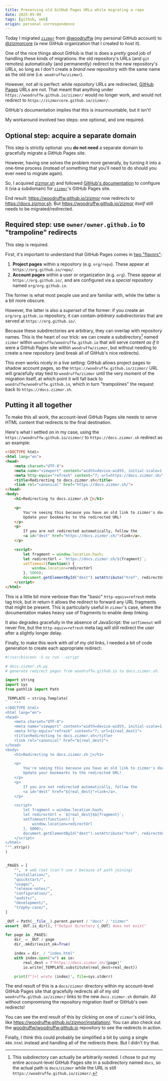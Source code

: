 ```yaml
---
title: Preserving old GitHub Pages URLs while migrating a repo
date: 2025-05-09
tags: [github, web]
origin: personal correspondence
---
```


Today I migrated [`zizmor`] from [@woodruffw] (my personal GitHub account)
to [@zizmorcore] (a new GitHub organization that I created to host it).

One of the nice things about GitHub is that is does a _pretty_ good job
of handling these kinds of migrations: the old repository's URLs
(and `git` remotes) automatically (and permanently) redirect to the new
repository's URLs, so long as I don't create a _brand new_ repository with the
same name as the old one (i.e. `woodruffw/zizmor`).

However, not all is perfect: while _repository_ URLs are redirected,
[GitHub Pages] URLs are not. That meant that anything under
`https://woodruffw.github.io/zizmor/` would no longer work, and would
not redirect to `https://zizmorcore.github.io/zizmor/`.

GitHub's documentation implies that this is insurmountable, but it isn't!

My workaround involved two steps: one optional, and one required.

## Optional step: acquire a separate domain

This step is strictly optional: you **do not need** a separate domain to
gracefully migrate a GitHub Pages site.

However, having one solves the problem more generally, by turning
it into a one-time process (instead of something that you'll need to
do should you ever need to migrate again).

So, I acquired [zizmor.sh] and followed [GitHub's documentation]
to configure it (via a subdomain) for [`zizmor`]'s GitHub Pages site.

End result: <https://woodruffw.github.io/zizmor> now redirects to
<https://docs.zizmor.sh>. But <https://woodruffw.github.io/zizmor>
_itself_ still needs to be migrated/redirected.

## Required step: use `owner/owner.github.io` to "trampoline" redirects

This step is required.

First, it's important to understand that GitHub Pages comes in
[two "flavors"]:

1. **Project pages** within a repository (e.g. `org/repo`).
   These appear at `https://org.github.io/repo/`.
2. **Account pages** within a user or organization (e.g. `org`).
   These appear at `https://org.github.io/`, and are configured
   via a _special repository_ named `org/org.github.io`.

The former is what most people use and are familiar with, while the latter
is a bit more obscure.

However, the latter is also a *superset* of the former:
if you create an `org/org.github.io` repository, it can contain
_arbitrary subdirectories_ that are served at `https://org.github.io/`.

Because these subdirectories are arbitrary, they can overlap with
repository names. This is the heart of our trick: we can create a
subdirectory[^nested] named `zizmor` within `woodruffw/woodruffw.github.io` that
will serve content _as if_ it were a GitHub Pages site within `woodruffw/zizmor`,
but without needing to create a new repository (and break all of GitHub's
nice redirects).

This even works nicely in a live setting: GitHub allows project pages to shadow
account pages, so the `https://woodruffw.github.io/zizmor/` URL will
gracefully stay tied to `woodruffw/zizmor` until the very moment of the
migration itself, at which point it will fall back to
`woodruffw/woodruffw.github.io`, which in turn "trampolines" the request
back to `https://docs.zizmor.sh`.

## Putting it all together

To make this all work, the account-level GitHub Pages site needs to serve
HTML content that redirects to the final destination.

Here's what I settled on in my case, using the `https://woodruffw.github.io/zizmor/`
to `https://docs.zizmor.sh` redirect as an example:

```html
<!DOCTYPE html>
<html lang="en">
<head>
    <meta charset="UTF-8">
    <meta name="viewport" content="width=device-width, initial-scale=1.0">
    <meta http-equiv="refresh" content="7; url=https://docs.zizmor.sh/">
    <title>Redirecting to docs.zizmor.sh</title>
    <link rel="canonical" href="https://docs.zizmor.sh/">
</head>
<body>
    <h1>Redirecting to docs.zizmor.sh 🌈</h1>

    <p>
        You're seeing this because you have an old link to zizmor's docs.
        Update your bookmarks to the redirected URL!
    </p>
    <p>
        If you are not redirected automatically, follow the
        <a id="dest" href="https://docs.zizmor.sh/">link</a>.
    </p>

    <script>
        let fragment = window.location.hash;
        let redirectUrl = `https://docs.zizmor.sh/${fragment}`;
        setTimeout(function() {
            window.location=redirectUrl
        }, 5000);
        document.getElementById("dest").setAttribute("href", redirectUrl);
    </script>
</html>
```

This is a little bit more verbose than the "basic" `http-equiv=refresh`
meta tag trick, but in return it allows the redirect to forward any
URL fragments that might be present. This is particularly useful in
`zizmor`'s case, where the documentation makes heavy use of fragments to
enable deep linking.

It also degrades gracefully in the absence of JavaScript: the `setTimeout`
will never fire, but the `http-equiv=refresh` meta tag will still
redirect the user after a slightly longer delay.

Finally, to make this work with _all_ of my old links, I needed a bit
of code generation to create each appropriate redirect:

```python
#!/usr/bin/env -S uv run --script

# docs.zizmor.sh.py
# generate redirect pages from woodruffw.github.io to docs.zizmor.sh.

import string
import sys
from pathlib import Path

_TEMPLATE = string.Template(
    """
<!DOCTYPE html>
<html lang="en">
<head>
    <meta charset="UTF-8">
    <meta name="viewport" content="width=device-width, initial-scale=1.0">
    <meta http-equiv="refresh" content="7; url=${real_dest}">
    <title>Redirecting to docs.zizmor.sh</title>
    <link rel="canonical" href="${real_dest}">
</head>
<body>
    <h1>Redirecting to docs.zizmor.sh 🌈</h1>

    <p>
        You're seeing this because you have an old link to zizmor's docs.
        Update your bookmarks to the redirected URL!
    </p>
    <p>
        If you are not redirected automatically, follow the
        <a id="dest" href="${real_dest}">link</a>.
    </p>

    <script>
        let fragment = window.location.hash;
        let redirectUrl = `${real_dest}$${fragment}`;
        setTimeout(function() {
            window.location=redirectUrl
        }, 5000);
        document.getElementById("dest").setAttribute("href", redirectUrl);
    </script>
</html>
""".strip()
)


_PAGES = [
    "",  # web root (can't use / because of path joining)
    "installation/",
    "quickstart/",
    "usage/",
    "release-notes/",
    "configuration/",
    "audits/",
    "development/",
    "trophy-case/",
]

_OUT = Path(__file__).parent.parent / "docs" / "zizmor"
assert _OUT.is_dir(), f"Output directory {_OUT} does not exist"

for page in _PAGES:
    dir_ = _OUT / page
    dir_.mkdir(exist_ok=True)

    index = dir_ / "index.html"
    with index.open("w") as io:
        real_dest = f"https://docs.zizmor.sh/{page}"
        io.write(_TEMPLATE.substitute(real_dest=real_dest))

    print(f"[+] wrote {index}", file=sys.stderr)
```

The end result of this is a `docs/zizmor` directory within my account-level
GitHub Pages site that gracefully redirects all of my old
`woodruffw.github.io/zizmor/` links to the new `docs.zizmor.sh` domain.
All without compromising the repository migration itself or GitHub's own
redirects!

You can see the end result of this by clicking on one of `zizmor`'s old
links, like <https://woodruffw.github.io/zizmor/installation/>. You
can also check out the [woodruffw/woodruffw.github.io] repository to see the
redirects in action.

Finally, I _think_ this could probably be simplified a bit by using a single
`404.html` instead and handling all of the redirects there. But I didn't
try that.

[`zizmor`]: https://github.com/woodruffw/zizmor
[@woodruffw]: https://github.com/woodruffw
[@zizmorcore]: https://github.com/zizmorcore
[GitHub Pages]: https://pages.github.com/
[zizmor.sh]: https://zizmor.sh
[GitHub's documentation]: https://docs.github.com/en/pages/configuring-a-custom-domain-for-your-github-pages-site/managing-a-custom-domain-for-your-github-pages-site
[two "flavors"]: https://docs.github.com/en/pages/getting-started-with-github-pages/what-is-github-pages
[woodruffw/woodruffw.github.io]: https://github.com/woodruffw/woodruffw.github.io

[^nested]: This subdirectory can actually be arbitrarily nested. I chose to put
           my entire account-level GitHub Pages site in a subdirectory named
           `docs`, so the actual path is `docs/zizmor` while the URL is still
           `https://woodruffw.github.io/zizmor/`.
